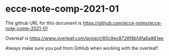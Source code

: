 # ecce-note-comp-2021-01

The github URL for this document is https://github.com/ecce-notes/ecce-note-comp-2021-01

Overleaf is https://www.overleaf.com/project/60c8ec8726f8b14fa6a861ee

Always make sure you pull from GitHub when working with the overleaf!

